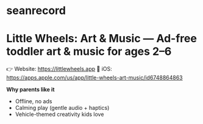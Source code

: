 # seanrecord
# Little Wheels: Art &amp; Music — Ad-free toddler art &amp; music for ages 2–6

👉 Website: https://littlewheels.app 
🍎 iOS: https://apps.apple.com/us/app/little-wheels-art-music/id6748864863 

**Why parents like it**
- Offline, no ads
- Calming play (gentle audio + haptics)
- Vehicle-themed creativity kids love
